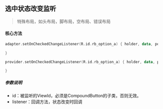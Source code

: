 ## 选中状态改变监听
> 特殊布局，如头布局，脚布局，空布局、错误布局


#### 核心方法

```kotlin
adapter.setOnCheckedChangeListener(R.id.rb_option_a) { holder, data, position, view, isCheck ->
            
}

provider.setOnCheckedChangeListener(R.id.rb_option_a) { holder, data, position, view, isCheck ->
            
}
```

##### 参数说明
- id：被监听的ViewId，必须是CompoundButton的子类，否则无效。
- listener：回调方法，状态改变时回调



